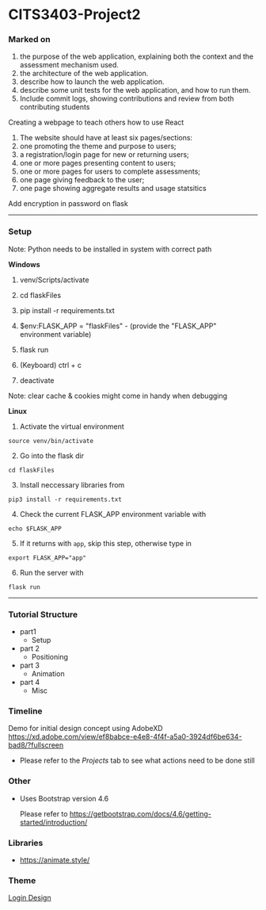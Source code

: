 # CITS3403-Project2

### Marked on

1. the purpose of the web application, explaining both the context and the assessment mechanism used.
2. the architecture of the web application.
3. describe how to launch the web application.
4. describe some unit tests for the web application, and how to run them.
5. Include commit logs, showing contributions and review from both contributing students

Creating a webpage to teach others how to use React

1. The website should have at least six pages/sections:
2. one promoting the theme and purpose to users;
3. a registration/login page for new or returning users;
4. one or more pages presenting content to users;
5. one or more pages for users to complete assessments;
6. one page giving feedback to the user;
7. one page showing aggregate results and usage statsitics

Add encryption in password on flask

---

### Setup

Note: Python needs to be installed in system with correct path

<b>Windows</b>

1. venv/Scripts/activate
2. cd flaskFiles
3. pip install -r requirements.txt
4. $env:FLASK_APP = "flaskFiles" - (provide the "FLASK_APP" environment variable)
5. flask run

6. (Keyboard) ctrl + c
7. deactivate

Note: clear cache & cookies might come in handy when debugging

<b>Linux</b>

1. Activate the virtual environment

  `source venv/bin/activate`
  
2. Go into the flask dir 
  
  `cd flaskFiles`
  
3. Install neccessary libraries from 
  
  `pip3 install -r requirements.txt`
  
4. Check the current FLASK_APP environment variable with
  
  `echo $FLASK_APP`
  
5. If it returns with `app`, skip this step, otherwise type in 
  
  `export FLASK_APP="app"`
  
6. Run the server with 
  
  `flask run`

---

### Tutorial Structure

- part1
  - Setup
- part 2
  - Positioning
- part 3
  - Animation
- part 4
  - Misc

### Timeline

Demo for initial design concept using AdobeXD
  https://xd.adobe.com/view/ef8babce-e4e8-4f4f-a5a0-3924df6be634-bad8/?fullscreen

- Please refer to the _Projects_ tab to see what actions need to be done still

### Other

- Uses Bootstrap version 4.6

  Please refer to https://getbootstrap.com/docs/4.6/getting-started/introduction/

### Libraries

- https://animate.style/

### Theme

[Login Design](https://profile.w3schools.com/log-in?redirect_url=https%3A%2F%2Fmy-learning.w3schools.com)
